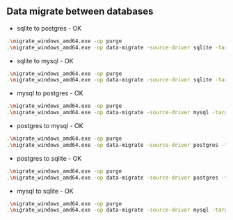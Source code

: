## Data migrate between databases

* sqlite to postgres - OK
```sh
.\migrate_windows_amd64.exe -op purge
.\migrate_windows_amd64.exe -op data-migrate -source-driver sqlite -target-driver postgres -source-env .env_sqlite -target-env .env_pg
```

* sqlite to mysql - OK
```sh
.\migrate_windows_amd64.exe -op purge
.\migrate_windows_amd64.exe -op data-migrate -source-driver sqlite -target-driver mysql -source-env .env_sqlite -target-env .env_my
```

* mysql to postgres - OK
```sh
.\migrate_windows_amd64.exe -op purge
.\migrate_windows_amd64.exe -op data-migrate -source-driver mysql -target-driver postgres -source-env .env_my -target-env .env_pg
```

* postgres to mysql - OK
```sh
.\migrate_windows_amd64.exe -op purge
.\migrate_windows_amd64.exe -op data-migrate -source-driver postgres -target-driver mysql -source-env .env_pg -target-env .env_my
```

* postgres to sqlite - OK
```sh
.\migrate_windows_amd64.exe -op purge
.\migrate_windows_amd64.exe -op data-migrate -source-driver postgres -target-driver sqlite -source-env .env_pg -target-env .env_sqlite

```

* mysql to sqlite - OK
```sh
.\migrate_windows_amd64.exe -op purge
.\migrate_windows_amd64.exe -op data-migrate -source-driver mysql -target-driver sqlite -source-env .env_my -target-env .env_sqlite
```
